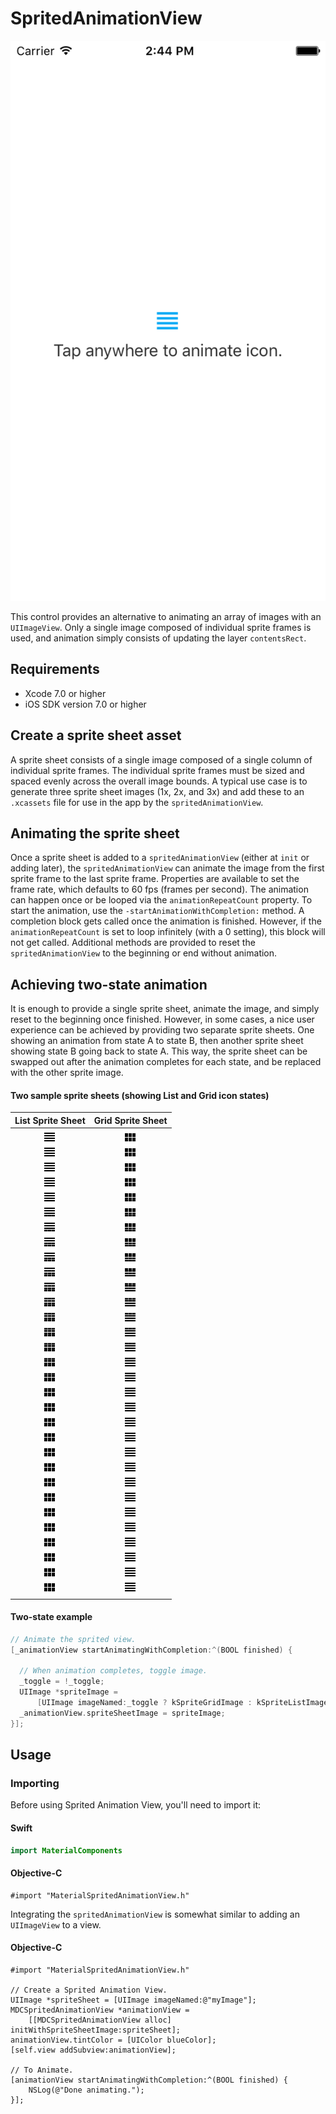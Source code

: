 # SpritedAnimationView

![SpritedAnimationView](docs/assets/sprited_animation_view.png)
<!--{: .ios-screenshot .right }-->

This control provides an alternative to animating an array of images with an `UIImageView`. Only a
single image composed of individual sprite frames is used, and animation simply consists of
updating the layer `contentsRect`.
<!--{: .intro }-->

## Requirements

- Xcode 7.0 or higher
- iOS SDK version 7.0 or higher

## Create a sprite sheet asset

A sprite sheet consists of a single image composed of a single column of individual sprite frames.
The individual sprite frames must be sized and spaced evenly across the overall image bounds. A
typical use case is to generate three sprite sheet images (1x, 2x, and 3x) and add these to an
`.xcassets` file for use in the app by the `spritedAnimationView`.

## Animating the sprite sheet

Once a sprite sheet is added to a `spritedAnimationView` (either at `init` or adding later), the
`spritedAnimationView` can animate the image from the first sprite frame to the last sprite frame.
Properties are available to set the frame rate, which defaults to 60 fps (frames per second). The
animation can happen once or be looped via the `animationRepeatCount` property. To start the
animation, use the `-startAnimationWithCompletion:` method. A completion block gets called once
the animation is finished. However, if the `animationRepeatCount` is set to loop infinitely (with
a 0 setting), this block will not get called. Additional methods are provided to reset the
`spritedAnimationView` to the beginning or end without animation.

## Achieving two-state animation

It is enough to provide a single sprite sheet, animate the image, and simply reset to the beginning
once finished. However, in some cases, a nice user experience can be achieved by providing two
separate sprite sheets. One showing an animation from state A to state B, then another sprite sheet
showing state B going back to state A. This way, the sprite sheet can be swapped out after the
animation completes for each state, and be replaced with the other sprite image.

#### Two sample sprite sheets (showing List and Grid icon states)

| List Sprite Sheet | Grid Sprite Sheet |
| :---------------------------: | :---------------------------: |
| ![List Icon](examples/resources/SpritedAnimationView.xcassets/mdc_sprite_list__grid.imageset/mdc_sprite_list__grid.png) | ![Grid Icon](examples/resources/SpritedAnimationView.xcassets/mdc_sprite_grid__list.imageset/mdc_sprite_grid__list.png) |

#### Two-state example

```objectivec
// Animate the sprited view.
[_animationView startAnimatingWithCompletion:^(BOOL finished) {

  // When animation completes, toggle image.
  _toggle = !_toggle;
  UIImage *spriteImage =
      [UIImage imageNamed:_toggle ? kSpriteGridImage : kSpriteListImage];
  _animationView.spriteSheetImage = spriteImage;
}];
```

## Usage

### Importing

Before using Sprited Animation View, you'll need to import it:

<!--<div class="material-code-render" markdown="1">-->
#### Swift
~~~ swift
import MaterialComponents
~~~

#### Objective-C

~~~ objc
#import "MaterialSpritedAnimationView.h"
~~~
<!--</div>-->

Integrating the `spritedAnimationView` is somewhat similar to adding an `UIImageView` to a view.

<!--<div class="material-code-render" markdown="1">-->
#### Objective-C

~~~ objc
#import "MaterialSpritedAnimationView.h"

// Create a Sprited Animation View.
UIImage *spriteSheet = [UIImage imageNamed:@"myImage"];
MDCSpritedAnimationView *animationView =
    [[MDCSpritedAnimationView alloc] initWithSpriteSheetImage:spriteSheet];
animationView.tintColor = [UIColor blueColor];
[self.view addSubview:animationView];

// To Animate.
[animationView startAnimatingWithCompletion:^(BOOL finished) {
    NSLog(@"Done animating.");
}];
~~~
<!--</div>-->
